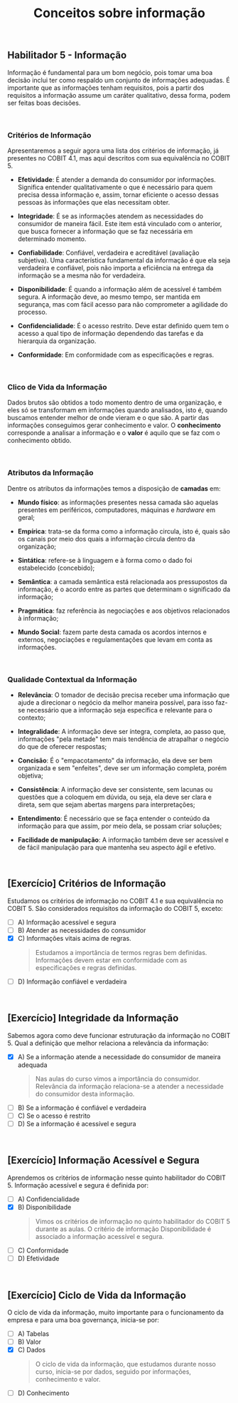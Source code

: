 <div align="center">

  # Conceitos sobre informação

</div>

<br>

## Habilitador 5 - Informação

Informação é fundamental para um bom negócio, pois tomar uma boa decisão inclui ter como respaldo um conjunto de informações adequadas. É importante que as informações tenham requisitos, pois a partir dos requisitos a informação assume um caráter qualitativo, dessa forma, podem ser feitas boas decisões.

<br>

### Critérios de Informação

Apresentaremos a seguir agora uma lista dos critérios de informação, já presentes no COBIT 4.1, mas aqui descritos com sua equivalência no COBIT 5.
 
- **Efetividade**:  É atender a demanda do consumidor por informações. Significa entender qualitativamente o que é necessário para quem precisa dessa informação e, assim, tornar eficiente o acesso dessas pessoas às informações que elas necessitam obter.

- **Integridade**: É se as informações atendem as necessidades do consumidor de maneira fácil. Este item está vinculado com o anterior, que busca fornecer a informação que se faz necessária em determinado momento.

- **Confiabilidade**: Confiável, verdadeira e acreditável (avaliação subjetiva). Uma característica fundamental da informação é que ela seja verdadeira e confiável, pois não importa a eficiência na entrega da informação se a mesma não for verdadeira.

- **Disponibilidade**: É quando a informação além de acessível é também segura. A informação deve, ao mesmo tempo, ser mantida em segurança, mas com fácil acesso para não comprometer a agilidade do processo.

- **Confidencialidade**: É o acesso restrito. Deve estar definido quem tem o acesso a qual tipo de informação dependendo das tarefas e da hierarquia da organização.

- **Conformidade**: Em conformidade com as especificações e regras.

<br>

### Clico de Vida da Informação

Dados brutos são obtidos a todo momento dentro de uma organização, e eles só se transformam em informações quando analisados, isto é, quando buscamos entender melhor de onde vieram e o que são. A partir das informações conseguimos gerar conhecimento e valor. O **conhecimento** corresponde a analisar a informação e o **valor** é aquilo que se faz com o conhecimento obtido.

<br>

### Atributos da Informação

 Dentre os atributos da informações temos a disposição de **camadas** em:

 - **Mundo físico**: as informações presentes nessa camada são aquelas presentes em periféricos, computadores, máquinas e *hardware* em geral;

 - **Empírica**: trata-se da forma como a informação circula, isto é, quais são os canais por meio dos quais a informação circula dentro da organização;

 - **Sintática**: refere-se à linguagem e à forma como o dado foi estabelecido (concebido);

 - **Semântica**: a camada semântica está relacionada aos pressupostos da informação, é o acordo entre as partes que determinam o significado da informação;

 - **Pragmática**: faz referência às negociações e aos objetivos relacionados à informação;

 - **Mundo Social**: fazem parte desta camada os acordos internos e externos, negociações e regulamentações que levam em conta as informações.

<br>

### Qualidade Contextual da Informação

 - **Relevância**: O tomador de decisão precisa receber uma informação que ajude a direcionar o negócio da melhor maneira possível, para isso faz-se necessário que a informação seja específica e relevante para o contexto;

 - **Integralidade**: A informação deve ser íntegra, completa, ao passo que, informações "pela metade" tem mais tendência de atrapalhar o negócio do que de oferecer respostas;

 - **Concisão**: É o "empacotamento" da informação, ela deve ser bem organizada e sem "enfeites", deve ser um informação completa, porém objetiva;

 - **Consistência**: A informação deve ser consistente, sem lacunas ou questões que a coloquem em dúvida, ou seja, ela deve ser clara e direta, sem que sejam abertas margens para interpretações;

 - **Entendimento**: É necessário que se faça entender o conteúdo da informação para que assim, por meio dela, se possam criar soluções;

 - **Facilidade de manipulação**: A informação também deve ser acessível e de fácil manipulação para que mantenha seu aspecto ágil e efetivo.

<br>

## [Exercício] Critérios de Informação

Estudamos os critérios de informação no COBIT 4.1 e sua equivalência no COBIT 5. São considerados requisitos da informação do COBIT 5, exceto:

- [ ] A) Informação acessível e segura
- [ ] B) Atender as necessidades do consumidor
- [x] C) Informações vitais acima de regras.
  > Estudamos a importância de termos regras bem definidas. Informações devem estar em conformidade com as especificações e regras definidas.
- [ ] D) Informação confiável e verdadeira

<br>

## [Exercício] Integridade da Informação

Sabemos agora como deve funcionar estruturação da informação no COBIT 5. Qual a definição que melhor relaciona a relevância da informação:

- [x] A) Se a informação atende a necessidade do consumidor de maneira adequada
  > Nas aulas do curso vimos a importância do consumidor. Relevância da informação relaciona-se a atender a necessidade do consumidor desta informação.
- [ ] B) Se a informação é confiável e verdadeira
- [ ] C) Se o acesso é restrito
- [ ] D) Se a informação é acessível e segura

<br>

## [Exercício] Informação Acessível e Segura

Aprendemos os critérios de informação nesse quinto habilitador do COBIT 5. Informação acessível e segura é definida por:

- [ ] A) Confidencialidade
- [x] B) Disponibilidade
  > Vimos os critérios de informação no quinto habilitador do COBIT 5 durante as aulas. O critério de informação Disponibilidade é associado a informação acessível e segura.
- [ ] C) Conformidade
- [ ] D) Efetividade

<br>

## [Exercício] Ciclo de Vida da Informação

O ciclo de vida da informação, muito importante para o funcionamento da empresa e para uma boa governança, inicia-se por:

- [ ] A) Tabelas
- [ ] B) Valor
- [x] C) Dados
  > O ciclo de vida da informação, que estudamos durante nosso curso, inicia-se por dados, seguido por informações, conhecimento e valor.
- [ ] D) Conhecimento